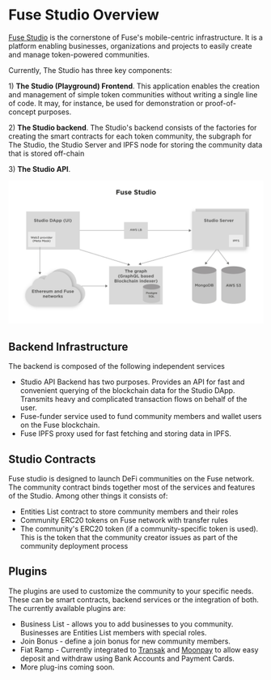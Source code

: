 # Fuse Studio Overview

[Fuse Studio](https://studio.fuse.io) is the cornerstone of Fuse's mobile-centric infrastructure. It is a platform enabling businesses, organizations and projects to easily create and manage token-powered communities.

Currently, The Studio has three key components:

1\) **The Studio (Playground) Frontend**. This application enables the creation and management of simple token communities without writing a single line of code. It may, for instance, be used for demonstration or proof-of-concept purposes.

2\) **The Studio backend**. The Studio's backend consists of the factories for creating the smart contracts for each token community, the subgraph for The Studio, the Studio Server and IPFS node for storing the community data that is stored off-chain

3\) **The Studio API**.  &#x20;

![Fuse Studio architecture](<../../../.gitbook/assets/image (3).png>)

## Backend Infrastructure

The backend is composed of the following independent services

* Studio API Backend has two purposes. Provides an API for fast and convenient querying of the blockchain data for the Studio DApp. Transmits heavy and complicated transaction flows on behalf of the user.
* Fuse-funder service used to fund community members and wallet users on the Fuse blockchain.
* Fuse IPFS proxy used for fast fetching and storing data in IPFS.

## Studio Contracts

Fuse studio is designed to launch DeFi communities on the Fuse network. The community contract binds together most of the services and features of the Studio. Among other things it consists of:

* Entities List contract to store community members and their roles
* Community ERC20 tokens on Fuse network with transfer rules
* The community's ERC20 token (if a community-specific token is used). This is the token that the community creator issues as part of the community deployment process

## Plugins

The plugins are used to customize the community to your specific needs. These can be smart contracts, backend services or the integration of both. The currently available plugins are:

* Business List - allows you to add businesses to you community. Businesses are Entities List members with special roles.
* Join Bonus - define a join bonus for new community members.
* Fiat Ramp - Currently integrated to [Transak](https://transak.com) and [Moonpay](https://www.moonpay.io) to allow easy deposit and withdraw using Bank Accounts and Payment Cards.
* More plug-ins coming soon.
